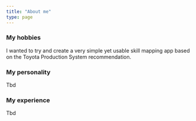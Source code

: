 ```yaml
---
title: "About me"
type: page
---
```


### My hobbies

I wanted to try and create a very simple yet usable skill mapping app based on the Toyota Production System recommendation.

### My personality

Tbd

### My experience

Tbd